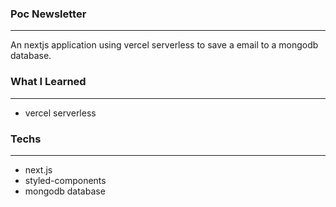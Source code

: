 ### Poc Newsletter
------------------
An nextjs application using vercel serverless to save a email to a mongodb database.

### What I Learned
------------------
- vercel serverless

### Techs
------------------
- next.js
- styled-components
- mongodb database
